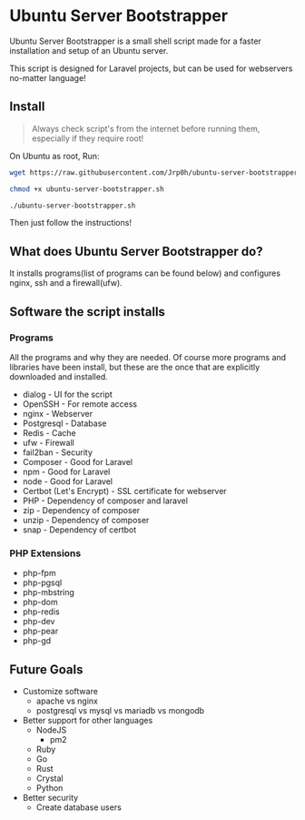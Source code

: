 # Ubuntu Server Bootstrapper

Ubuntu Server Bootstrapper is a small shell script made for a faster
installation and setup of an Ubuntu server.

This script is designed for Laravel projects,
but can be used for webservers no-matter language!

## Install

> Always check script's from the internet before running
> them, especially if they require root!

On Ubuntu as root, Run:

```bash
wget https://raw.githubusercontent.com/Jrp0h/ubuntu-server-bootstrapper/master/usb.sh

chmod +x ubuntu-server-bootstrapper.sh

./ubuntu-server-bootstrapper.sh
```

Then just follow the instructions!

## What does Ubuntu Server Bootstrapper do?

It installs programs(list of programs can be found below) and
configures nginx, ssh and a firewall(ufw).

## Software the script installs

### Programs

All the programs and why they are needed.
Of course more programs and libraries have been install,
but these are the once that are explicitly downloaded and installed.

* dialog - UI for the script
* OpenSSH - For remote access
* nginx - Webserver
* Postgresql - Database
* Redis - Cache
* ufw - Firewall
* fail2ban - Security
* Composer - Good for Laravel
* npm - Good for Laravel
* node - Good for Laravel
* Certbot (Let's Encrypt) - SSL certificate for webserver
* PHP - Dependency of composer and laravel
* zip - Dependency of composer
* unzip - Dependency of composer
* snap - Dependency of certbot

### PHP Extensions

* php-fpm
* php-pgsql
* php-mbstring
* php-dom
* php-redis
* php-dev
* php-pear
* php-gd

## Future Goals

* Customize software
  * apache vs nginx
  * postgresql vs mysql vs mariadb vs mongodb
* Better support for other languages
  * NodeJS
    * pm2
  * Ruby
  * Go
  * Rust
  * Crystal
  * Python
* Better security
  * Create database users
